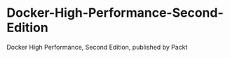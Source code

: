 # Docker-High-Performance-Second-Edition
Docker High Performance, Second Edition, published by Packt
